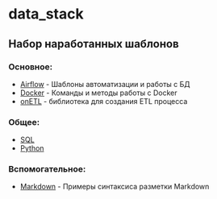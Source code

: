 # data_stack
 
## Набор наработанных шаблонов

### Основное:
- [Airflow](https://github.com/mustdayker/data_stack/tree/main/airflow) - Шаблоны автоматизации и работы с БД
- [Docker](https://github.com/mustdayker/data_stack/blob/main/docker/docker.ipynb) - Команды и методы работы с Docker
- [onETL](https://github.com/mustdayker/data_stack/blob/main/onetl/onetl.ipynb) - библиотека для создания ETL процесса

### Общее:
- [SQL](https://github.com/mustdayker/data_stack/blob/main/sql/sql.ipynb)
- [Python](https://github.com/mustdayker/data_stack/blob/main/python/python.ipynb)

### Вспомогательное:
- [Markdown](https://github.com/mustdayker/my_code/blob/main/markdown_syntaxis.ipynb) - Примеры синтаксиса разметки Markdown